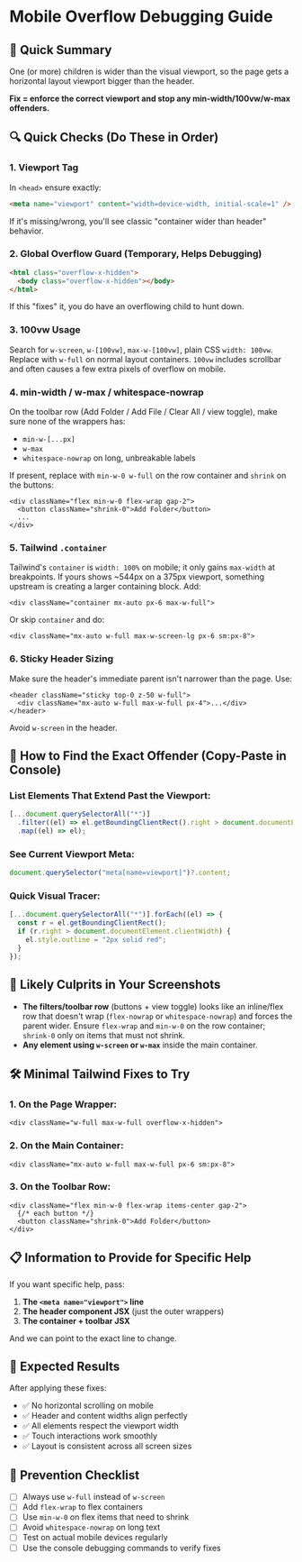 # Mobile Overflow Debugging Guide

## 🎯 **Quick Summary**

One (or more) children is wider than the visual viewport, so the page gets a horizontal layout viewport bigger than the header.

**Fix = enforce the correct viewport and stop any min-width/100vw/w-max offenders.**

## 🔍 **Quick Checks (Do These in Order)**

### **1. Viewport Tag**

In `<head>` ensure exactly:

```html
<meta name="viewport" content="width=device-width, initial-scale=1" />
```

If it's missing/wrong, you'll see classic "container wider than header" behavior.

### **2. Global Overflow Guard (Temporary, Helps Debugging)**

```html
<html class="overflow-x-hidden">
  <body class="overflow-x-hidden"></body>
</html>
```

If this "fixes" it, you do have an overflowing child to hunt down.

### **3. 100vw Usage**

Search for `w-screen`, `w-[100vw]`, `max-w-[100vw]`, plain CSS `width: 100vw`. Replace with `w-full` on normal layout containers. `100vw` includes scrollbar and often causes a few extra pixels of overflow on mobile.

### **4. min-width / w-max / whitespace-nowrap**

On the toolbar row (Add Folder / Add File / Clear All / view toggle), make sure none of the wrappers has:

- `min-w-[...px]`
- `w-max`
- `whitespace-nowrap` on long, unbreakable labels

If present, replace with `min-w-0 w-full` on the row container and `shrink` on the buttons:

```tsx
<div className="flex min-w-0 flex-wrap gap-2">
  <button className="shrink-0">Add Folder</button>
  ...
</div>
```

### **5. Tailwind `.container`**

Tailwind's `container` is `width: 100%` on mobile; it only gains `max-width` at breakpoints. If yours shows ~544px on a 375px viewport, something upstream is creating a larger containing block. Add:

```tsx
<div className="container mx-auto px-6 max-w-full">
```

Or skip `container` and do:

```tsx
<div className="mx-auto w-full max-w-screen-lg px-6 sm:px-8">
```

### **6. Sticky Header Sizing**

Make sure the header's immediate parent isn't narrower than the page. Use:

```tsx
<header className="sticky top-0 z-50 w-full">
  <div className="mx-auto w-full max-w-full px-4">...</div>
</header>
```

Avoid `w-screen` in the header.

## 🔧 **How to Find the Exact Offender (Copy-Paste in Console)**

### **List Elements That Extend Past the Viewport:**

```javascript
[...document.querySelectorAll("*")]
  .filter((el) => el.getBoundingClientRect().right > document.documentElement.clientWidth)
  .map((el) => el);
```

### **See Current Viewport Meta:**

```javascript
document.querySelector("meta[name=viewport]")?.content;
```

### **Quick Visual Tracer:**

```javascript
[...document.querySelectorAll("*")].forEach((el) => {
  const r = el.getBoundingClientRect();
  if (r.right > document.documentElement.clientWidth) {
    el.style.outline = "2px solid red";
  }
});
```

## 🎯 **Likely Culprits in Your Screenshots**

- **The filters/toolbar row** (buttons + view toggle) looks like an inline/flex row that doesn't wrap (`flex-nowrap` or `whitespace-nowrap`) and forces the parent wider. Ensure `flex-wrap` and `min-w-0` on the row container; `shrink-0` only on items that must not shrink.
- **Any element using `w-screen` or `w-max`** inside the main container.

## 🛠️ **Minimal Tailwind Fixes to Try**

### **1. On the Page Wrapper:**

```tsx
<div className="w-full max-w-full overflow-x-hidden">
```

### **2. On the Main Container:**

```tsx
<div className="mx-auto w-full max-w-full px-6 sm:px-8">
```

### **3. On the Toolbar Row:**

```tsx
<div className="flex min-w-0 flex-wrap items-center gap-2">
  {/* each button */}
  <button className="shrink-0">Add Folder</button>
</div>
```

## 📋 **Information to Provide for Specific Help**

If you want specific help, pass:

1. **The `<meta name="viewport">` line**
2. **The header component JSX** (just the outer wrappers)
3. **The container + toolbar JSX**

And we can point to the exact line to change.

## 🎯 **Expected Results**

After applying these fixes:

- ✅ No horizontal scrolling on mobile
- ✅ Header and content widths align perfectly
- ✅ All elements respect the viewport width
- ✅ Touch interactions work smoothly
- ✅ Layout is consistent across all screen sizes

## 🔄 **Prevention Checklist**

- [ ] Always use `w-full` instead of `w-screen`
- [ ] Add `flex-wrap` to flex containers
- [ ] Use `min-w-0` on flex items that need to shrink
- [ ] Avoid `whitespace-nowrap` on long text
- [ ] Test on actual mobile devices regularly
- [ ] Use the console debugging commands to verify fixes
